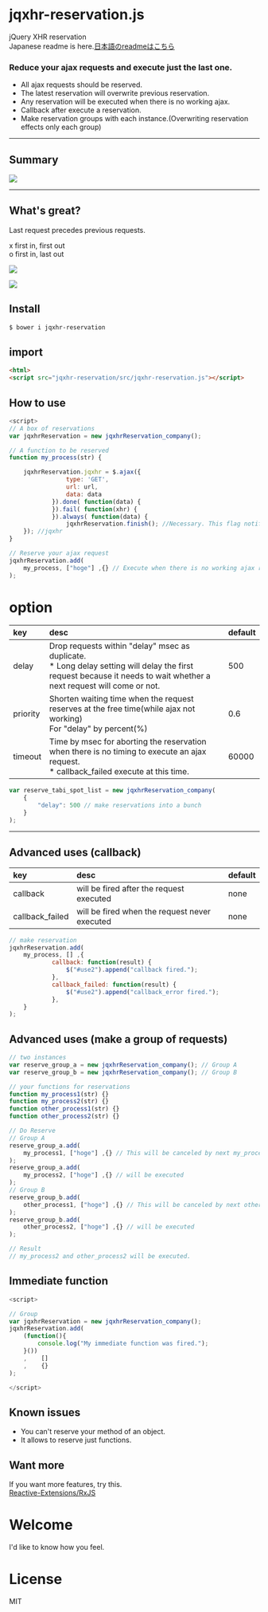 # jqxhr-reservation.js 
jQuery XHR reservation  
Japanese readme is here.[日本語のreadmeはこちら](./README_ja.md)

### Reduce your ajax requests and execute just the last one.
- All ajax requests should be reserved.
- The latest reservation will overwrite previous reservation.
- Any reservation will be executed when there is no working ajax.
- Callback after execute a reservation.
- Make reservation groups with each instance.(Overwriting reservation effects only each group)

***

## Summary


![](https://raw.githubusercontent.com/kujiy/jqxhr-reservation/master/sample/1127-03.png)

***

## What's great?
Last request precedes previous requests.


x first in, first out  
o first in, last out  


![](https://raw.githubusercontent.com/kujiy/jqxhr-reservation/master/sample/1127-00.png)


![](https://raw.githubusercontent.com/kujiy/jqxhr-reservation/master/sample/1127-01.png)

## Install

```bash
$ bower i jqxhr-reservation
```

## import

```html
<html>
<script src="jqxhr-reservation/src/jqxhr-reservation.js"></script>
```

## How to use

```js
<script>
// A box of reservations
var jqxhrReservation = new jqxhrReservation_company();

// A function to be reserved
function my_process(str) {

    jqxhrReservation.jqxhr = $.ajax({
                type: 'GET',
                url: url,
                data: data
            }).done( function(data) {
            }).fail( function(xhr) {
            }).always( function(data) {
                jqxhrReservation.finish(); //Necessary. This flag notifies that now you have time to execute the stacked reservation.
    }); //jqxhr
}

// Reserve your ajax request
jqxhrReservation.add(
    my_process, ["hoge"] ,{} // Execute when there is no working ajax request
);
```

# option


| key | desc | default |
|:---|:---|:---|
| delay| Drop requests within "delay" msec as duplicate.<br>\* Long delay setting will delay the first request because it needs to wait whether a next request will come or not.|500|
| priority | Shorten waiting time when the request reserves at the free time(while ajax not working)<br>For "delay" by percent(%)| 0.6 |
| timeout | Time by msec for aborting the reservation when there is no timing to execute an ajax request.<br>\* callback_failed execute at this time. |60000|

```js
var reserve_tabi_spot_list = new jqxhrReservation_company(
    {
        "delay": 500 // make reservations into a bunch
    }
);
```

***



## Advanced uses (callback)

| key | desc | default |
|:---|:---|:---|
| callback| will be fired after the request executed| none |
| callback_failed| will be fired when the request never executed| none |


```js
// make reservation
jqxhrReservation.add(
    my_process, [] ,{
            callback: function(result) {
                $("#use2").append("callback fired.");
            },
            callback_failed: function(result) {
                $("#use2").append("callback_error fired.");
            },
    }
);
```

## Advanced uses (make a group of requests)

```js
// two instances
var reserve_group_a = new jqxhrReservation_company(); // Group A
var reserve_group_b = new jqxhrReservation_company(); // Group B

// your functions for reservations
function my_process1(str) {}
function my_process2(str) {}
function other_process1(str) {}
function other_process2(str) {}

// Do Reserve
// Group A
reserve_group_a.add( 
    my_process1, ["hoge"] ,{} // This will be canceled by next my_process2
);
reserve_group_a.add(
    my_process2, ["hoge"] ,{} // will be executed
);
// Group B
reserve_group_b.add(
    other_process1, ["hoge"] ,{} // This will be canceled by next other_process2
);
reserve_group_b.add(
    other_process2, ["hoge"] ,{} // will be executed
);

// Result
// my_process2 and other_process2 will be executed.

```

## Immediate function 

```js
<script>

// Group
var jqxhrReservation = new jqxhrReservation_company();
jqxhrReservation.add(
    (function(){
        console.log("My immediate function was fired.");
    }())
    ,    []
    ,    {}
);

</script>
```


## Known issues

- You can't reserve your method of an object.
- It allows to reserve just functions.

## Want more
If you want more features, try this.  
[Reactive-Extensions/RxJS](https://github.com/Reactive-Extensions/RxJS)




# Welcome 
I'd like to know how you feel.

# License
MIT
